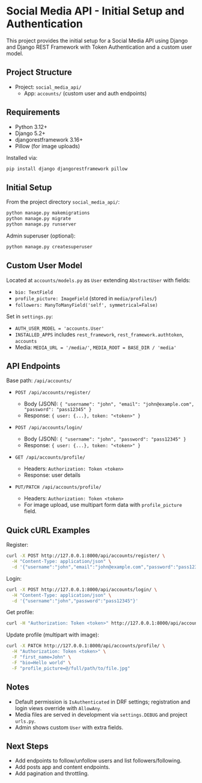 # Social Media API - Initial Setup and Authentication

This project provides the initial setup for a Social Media API using Django and Django REST Framework with Token Authentication and a custom user model.

## Project Structure

- Project: `social_media_api/`
  - App: `accounts/` (custom user and auth endpoints)

## Requirements

- Python 3.12+
- Django 5.2+
- djangorestframework 3.16+
- Pillow (for image uploads)

Installed via:

```bash
pip install django djangorestframework pillow
```

## Initial Setup

From the project directory `social_media_api/`:

```bash
python manage.py makemigrations
python manage.py migrate
python manage.py runserver
```

Admin superuser (optional):

```bash
python manage.py createsuperuser
```

## Custom User Model

Located at `accounts/models.py` as `User` extending `AbstractUser` with fields:

- `bio: TextField`
- `profile_picture: ImageField` (stored in `media/profiles/`)
- `followers: ManyToManyField('self', symmetrical=False)`

Set in `settings.py`:

- `AUTH_USER_MODEL = 'accounts.User'`
- `INSTALLED_APPS` includes `rest_framework`, `rest_framework.authtoken`, `accounts`
- Media: `MEDIA_URL = '/media/'`, `MEDIA_ROOT = BASE_DIR / 'media'`

## API Endpoints

Base path: `/api/accounts/`

- `POST /api/accounts/register/`
  - Body (JSON): `{ "username": "john", "email": "john@example.com", "password": "pass12345" }`
  - Response: `{ user: {...}, token: "<token>" }`

- `POST /api/accounts/login/`
  - Body (JSON): `{ "username": "john", "password": "pass12345" }`
  - Response: `{ user: {...}, token: "<token>" }`

- `GET /api/accounts/profile/`
  - Headers: `Authorization: Token <token>`
  - Response: user details

- `PUT/PATCH /api/accounts/profile/`
  - Headers: `Authorization: Token <token>`
  - For image upload, use multipart form data with `profile_picture` field.

## Quick cURL Examples

Register:

```bash
curl -X POST http://127.0.0.1:8000/api/accounts/register/ \
  -H "Content-Type: application/json" \
  -d '{"username":"john","email":"john@example.com","password":"pass12345"}'
```

Login:

```bash
curl -X POST http://127.0.0.1:8000/api/accounts/login/ \
  -H "Content-Type: application/json" \
  -d '{"username":"john","password":"pass12345"}'
```

Get profile:

```bash
curl -H "Authorization: Token <token>" http://127.0.0.1:8000/api/accounts/profile/
```

Update profile (multipart with image):

```bash
curl -X PATCH http://127.0.0.1:8000/api/accounts/profile/ \
  -H "Authorization: Token <token>" \
  -F "first_name=John" \
  -F "bio=Hello world" \
  -F "profile_picture=@/full/path/to/file.jpg"
```

## Notes

- Default permission is `IsAuthenticated` in DRF settings; registration and login views override with `AllowAny`.
- Media files are served in development via `settings.DEBUG` and project `urls.py`.
- Admin shows custom `User` with extra fields.

## Next Steps

- Add endpoints to follow/unfollow users and list followers/following.
- Add posts app and content endpoints.
- Add pagination and throttling.

